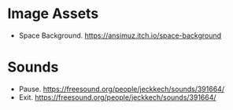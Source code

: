 Image Assets
============
- Space Background. https://ansimuz.itch.io/space-background

Sounds
======
- Pause. https://freesound.org/people/jeckkech/sounds/391664/
- Exit. https://freesound.org/people/jeckkech/sounds/391664/